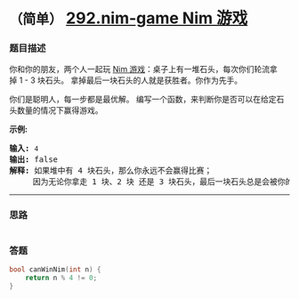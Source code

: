 # `（简单）`  [292.nim-game Nim 游戏](https://leetcode-cn.com/problems/nim-game/)

### 题目描述
<p>你和你的朋友，两个人一起玩&nbsp;<a href="https://baike.baidu.com/item/Nim游戏/6737105">Nim 游戏</a>：桌子上有一堆石头，每次你们轮流拿掉&nbsp;1 - 3 块石头。 拿掉最后一块石头的人就是获胜者。你作为先手。</p>

<p>你们是聪明人，每一步都是最优解。 编写一个函数，来判断你是否可以在给定石头数量的情况下赢得游戏。</p>

<p><strong>示例:</strong></p>

<pre><strong>输入:</strong> <code>4</code>
<strong>输出:</strong> false 
<strong>解释: </strong>如果堆中有 4 块石头，那么你永远不会赢得比赛；
&nbsp;    因为无论你拿走 1 块、2 块 还是 3 块石头，最后一块石头总是会被你的朋友拿走。
</pre>


---
### 思路
```
```

### 答题
``` C++
bool canWinNim(int n) {
    return n % 4 != 0;
}
```
